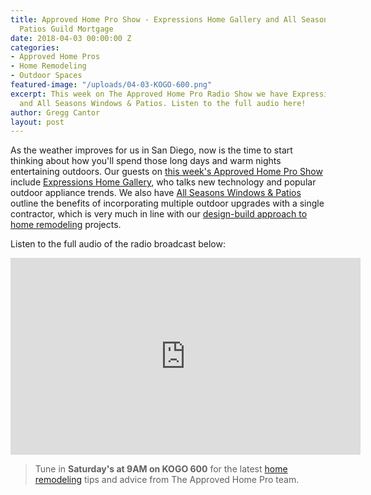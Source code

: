 ```yaml
---
title: Approved Home Pro Show - Expressions Home Gallery and All Seasons Windows &
  Patios Guild Mortgage
date: 2018-04-03 00:00:00 Z
categories:
- Approved Home Pros
- Home Remodeling
- Outdoor Spaces
featured-image: "/uploads/04-03-KOGO-600.png"
excerpt: This week on The Approved Home Pro Radio Show we have Expressions Home Gallery
  and All Seasons Windows & Patios. Listen to the full audio here!
author: Gregg Cantor
layout: post
---
```


As the weather improves for us in San Diego, now is the time to start thinking about how you'll spend those long days and warm nights entertaining outdoors. Our guests on [this week's Approved Home Pro Show](https://www.sandiegoapprovedhomepros.com/blog/approved-home-pro-radio-show-expressions-home-gallery-seasons-windows-patios/) include [Expressions Home Gallery](https://www.expressionshomegallery.com/), who talks new technology and popular outdoor appliance trends. We also have [All Seasons Windows & Patios](https://allseasonswindowsandpatios.com/) outline the benefits of incorporating multiple outdoor upgrades with a single contractor, which is very much in line with our [design-build approach to home remodeling](/san-diego-design-build-contractors) projects.

Listen to the full audio of the radio broadcast below:

<div class="flex-video">
  <iframe width="560" height="315" src="https://www.youtube.com/embed/OxTaepqq0vs?rel=0&amp;showinfo=0" frameborder="0" allow="autoplay; encrypted-media" allowfullscreen></iframe>
</div>

> Tune in **Saturday's at 9AM on KOGO 600** for the latest [home remodeling](/san-diego-home-remodel-services) tips and advice from The Approved Home Pro team.
